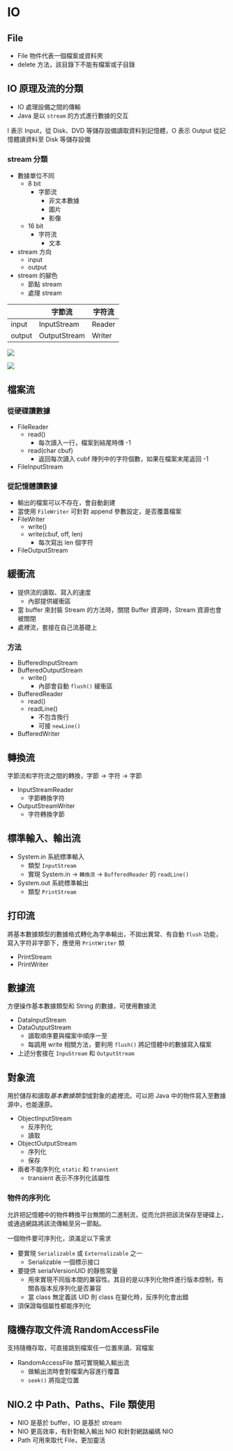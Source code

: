 # IO

## File
- File 物件代表一個檔案或資料夾
- delete 方法，該目錄下不能有檔案或子目錄
## IO 原理及流的分類 
- IO 處理設備之間的傳輸
- Java 是以 `stream` 的方式進行數據的交互

I 表示 Input，從 Disk、DVD 等儲存設備讀取資料到記憶體，O 表示 Output 從記憶體讀資料至 Disk 等儲存設備

### stream 分類
- 數據單位不同
    - 8 bit 
        - 字節流
            - 非文本數據
            - 圖片
            - 影像
    - 16 bit
        - 字符流
            - 文本
- stream 方向
    - input
    - output
- stream 的腳色
    - 節點 stream
    - 處理 stream

||字節流|字符流|
|---|---|---|
|input|InputStream|Reader|
|output|OutputStream|Writer|


![](https://i.imgur.com/0k1MQZk.png)

![](https://img-blog.csdn.net/20170915145559782?watermark/2/text/aHR0cDovL2Jsb2cuY3Nkbi5uZXQvanNzZ190enc=/font/5a6L5L2T/fontsize/400/fill/I0JBQkFCMA==/dissolve/70/gravity/SouthEast)

## 檔案流
### 從硬碟讀數據
- FileReader 
    - read()
        - 每次讀入一行，檔案到結尾時傳 -1
    - read(char cbuf)
        - 返回每次讀入 cubf 陣列中的字符個數，如果在檔案末尾返回 -1
- FileInputStream
### 從記憶體讀數據
- 輸出的檔案可以不存在，會自動創建
- 當使用 `FileWriter` 可針對 append 參數設定，是否覆蓋檔案
- FileWriter 
    - write()
    - write(cbuf, off, len)
        - 每次寫出 len 個字符
- FileOutputStream

## 緩衝流
- 提供流的讀取、寫入的速度
    - 內部提供緩衝區
- 當 buffer 來封裝 Stream 的方法時，關閉 Buffer 資源時，Stream 資源也會被關閉
- 處裡流，套接在自己流基礎上
### 方法
- BufferedInputStream
- BufferedOutputStream
    - write()
        - 內部會自動 `flush()` 緩衝區
- BufferedReader
    - read()
    - readLine()
        - 不包含換行
        - 可接 `newLine()`
- BufferedWriter

## 轉換流
字節流和字符流之間的轉換，字節 -> 字符 -> 字節
- InputStreamReader
    - 字節轉換字符
- OutputStreamWriter
    - 字符轉換字節
## 標準輸入、輸出流 
- System.in 系統標準輸入
    - 類型 `InputStream`
    - 實現 System.in -> `轉換流` -> `BufferedReader` 的 `readLine()`
- System.out 系統標準輸出
    - 類型 `PrintStream`
## 打印流
將基本數據類型的數據格式轉化為字串輸出，不拋出異常、有自動 `flush` 功能，寫入字符非字節下，應使用 `PrintWriter` 類
- PrintStream
- PrintWriter

## 數據流
方便操作基本數據類型和 String 的數據，可使用數據流
- DataInputStream
- DataOutputStream
    - 讀取順序要與檔案中順序一至
    - 每調用 write 相關方法，要利用 `flush()` 將記憶體中的數據寫入檔案
- 上述分套接在 `InpuStream` 和 `OutputStream`
## 對象流 
用於儲存和讀取*基本數據類型*或對象的處裡流。可以把 Java 中的物件寫入至數據源中，也能還原。
- ObjectInputStream
    - 反序列化
    - 讀取
- ObjectOutputStream
    - 序列化
    - 保存
- 兩者不能序列化 `static` 和 `transient`
    - transient 表示不序列化該屬性

### 物件的序列化
允許把記憶體中的物件轉換平台無關的二進制流，從而允許把該流保存至硬碟上，或通過網路將該流傳輸至另一節點。

一個物件要可序列化，須滿足以下需求
- 要實現 `Serializable` 或 `Externalizable` 之一
    - Serializable 一個標示接口
- 要提供 serialVersionUID 的靜態常量
    - 用來實現不同版本間的兼容性。其目的是以序列化物件進行版本控制，有關各版本反序列化是否兼容
    - 當 class 無定義該 UID 則 class 在變化時，反序列化會出錯
- 須保證每個屬性都能序列化
## 隨機存取文件流 RandomAccessFile
支持隨機存取，可直接跳到檔案任一位置來讀、寫檔案
- RandomAccessFile 類可實現輸入輸出流
    - 做輸出流時會對檔案內容進行覆蓋
    - `seek()` 將指定位置
## NIO.2 中 Path、Paths、File 類使用
- NIO 是基於 buffer，IO 是基於 stream
- NIO 更高效率，有針對輸入輸出 NIO 和針對網路編碼 NIO
- Path 可用來取代 File，更加靈活